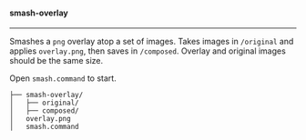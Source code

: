 #### smash-overlay

---

Smashes a `png` overlay atop a set of images. Takes images in `/original` and applies `overlay.png`, then saves in `/composed`. Overlay and original images should be the same size.

Open `smash.command` to start.

```
├── smash-overlay/
│   ├── original/
│   ├── composed/
│   overlay.png
│   smash.command
```